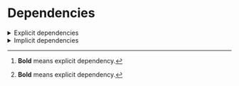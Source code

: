 # Dependencies

<details>
<summary>Explicit dependencies</summary>

|Dependency[^1]|Before|After|Change|Environments|
|-|-|-|-|-|
|[**polars**](https://prefix.dev/channels/conda-forge/packages/polars)|1.15.0|1.16.0|Minor Upgrade|*all envs* on osx-arm64|
|**pkg**|0.23.0|0.23.0|Other|*all envs* on linux-64|
|[**my-package**](https://prefix.dev/channels/conda-forge/packages/my-package)|py313hc743ca1_0|py313hc743ca1_1|Only build string|*all envs* on osx-arm64|

</details>

<details>
<summary>Implicit dependencies</summary>

|Dependency[^1]|Before|After|Change|Environments|
|-|-|-|-|-|


</details>

[^1]: **Bold** means explicit dependency.
[^2]: Dependency got downgraded.

